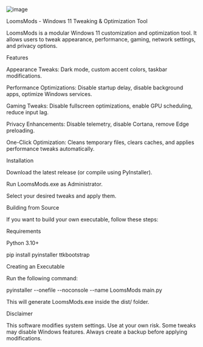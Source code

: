 ![image](https://github.com/user-attachments/assets/80b9fda9-0ea8-452e-8b9d-5c90d5bc2751)


LoomsMods - Windows 11 Tweaking & Optimization Tool

LoomsMods is a modular Windows 11 customization and optimization tool. It allows users to tweak appearance, performance, gaming, network settings, and privacy options.

Features

Appearance Tweaks: Dark mode, custom accent colors, taskbar modifications.

Performance Optimizations: Disable startup delay, disable background apps, optimize Windows services.

Gaming Tweaks: Disable fullscreen optimizations, enable GPU scheduling, reduce input lag.

Privacy Enhancements: Disable telemetry, disable Cortana, remove Edge preloading.

One-Click Optimization: Cleans temporary files, clears caches, and applies performance tweaks automatically.

Installation

Download the latest release (or compile using PyInstaller).

Run LoomsMods.exe as Administrator.

Select your desired tweaks and apply them.

Building from Source

If you want to build your own executable, follow these steps:

Requirements

Python 3.10+

pip install pyinstaller ttkbootstrap

Creating an Executable

Run the following command:

pyinstaller --onefile --noconsole --name LoomsMods main.py

This will generate LoomsMods.exe inside the dist/ folder.

Disclaimer

This software modifies system settings. Use at your own risk. Some tweaks may disable Windows features. Always create a backup before applying modifications.

